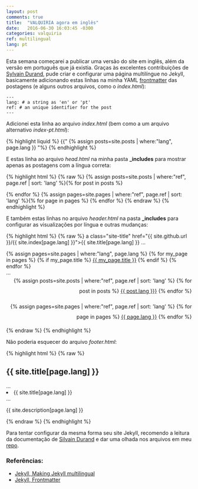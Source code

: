 ```yaml
---
layout: post
comments: true
title:  "VALQUIRIA agora em inglês"
date:   2016-06-30 16:03:45 -0300
categories: valquiria
ref: multilingual
lang: pt
---
```


Esta semana começarei a publicar uma versão do site em inglês, além da versão em português que já existia. Graças às excelentes contribuições de [Sylvain Durand][jekyll-multilingual], pude criar e configurar uma página multilíngue no Jekyll, basicamente adicionando estas linhas na minha YAML [frontmatter][jekyll-frontmatter] das postagens (e alguns outros arquivos, como o _index.html_):

```
---
lang: # a string as 'en' or 'pt'
ref: # an unique identifier for the post
---
```

Adicionei esta linha ao arquivo _index.html_ (bem como a um arquivo alternativo _index-pt.html_):

{% highlight liquid %}
 {{" {% assign posts=site.posts | where:"lang", page.lang }} "%}
{% endhighlight %}

E estas linha ao arquivo _head.html_ na minha pasta **_includes** para mostrar apenas as postagens com a língua correta:

{% highlight html %}
{% raw %}
 {% assign posts=site.posts | where:"ref", page.ref | sort: 'lang' %}{% for post in posts %}
 <link rel="alternate" hreflang="{{ post.lang }}" href="{{ post.url }}" />{% endfor %}
 {% assign pages=site.pages | where:"ref", page.ref | sort: 'lang' %}{% for page in pages %}
 <link rel="alternate" hreflang="{{ page.lang }}" href="{{ page.url }}" />{% endfor %}
 <link rel="alternate" type="application/rss+xml" title="{{ site.title[page.lang] }}" href="{{ site.feed[page.lang] | prepend: site.github.url }}">
{% endraw %}
{% endhighlight %}

E também estas linhas no arquivo _header.html_ na pasta **_includes** para configurar as visualizações por língua e outras mudanças:

{% highlight html %}
{% raw %}
a class="site-title" href="{{ site.github.url }}/{{ site.index[page.lang] }}">{{ site.title[page.lang] }}</a>
...
<div class="trigger">
  {% assign pages=site.pages | where:"lang", page.lang %}
 {% for my_page in pages %}
   {% if my_page.title %}
   <a class="page-link" href="{{ my_page.url | prepend: site.github.url }}">{{ my_page.title }}</a>
   {% endif %}
 {% endfor %}
</div>
...
<div class="wrapper" style="text-align: right; line-height: 2em">
  {% assign posts=site.posts | where:"ref", page.ref | sort: 'lang' %}
  {% for post in posts %} <a href="{{ post.url | prepend: site.github.url }}" class="{{ post.lang }}">{{ post.lang }}}</a> {% endfor %}

  {% assign pages=site.pages | where:"ref", page.ref | sort: 'lang' %}
  {% for page in pages %} <a href="{{ page.url | prepend: site.github.url }}" class="{{ page.lang }}">{{ page.lang }}</a> {% endfor %}
</div>
{% endraw %}
{% endhighlight %}

Não poderia esquecer do arquivo _footer.html_:

{% highlight html %}
{% raw %}
 <h2 class="footer-heading">{{ site.title[page.lang] }}</h2>
 ...
 <li>{{ site.title[page.lang] }}</li>
 ...
 <p>{{ site.description[page.lang] }}</p>
{% endraw %}
{% endhighlight %}

Para tentar configurar da mesma forma seu site Jekyll, recomendo a leitura da documentação de [Silvain Durand][jekyll-multilingual] e dar uma olhada nos arquivos em meu [repo](https://github.com/fhcflx/valkyrie).

### Referências:

- [Jekyll, Making Jekyll multilingual][jekyll-multilingual]
- [Jekyll, Frontmatter][jekyll-frontmatter]

[jekyll-frontmatter]: https://jekyllrb.com/docs/frontmatter/
[jekyll-multilingual]: https://www.sylvaindurand.org/making-jekyll-multilingual/
